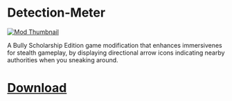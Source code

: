 # Detection-Meter

[![Mod Thumbnail](https://staticdelivery.nexusmods.com/mods/3089/images/104/104-1721148873-1256015237.png)](https://www.nexusmods.com/bullyscholarshipedition/mods/104)

A Bully Scholarship Edition game modification that enhances immersivenes for stealth gameplay, by displaying directional arrow icons indicating nearby authorities when you sneaking around.

# [Download](https://www.nexusmods.com/bullyscholarshipedition/mods/104)
